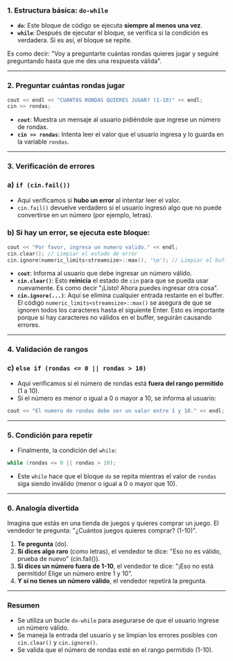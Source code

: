 ### 1. Estructura básica: `do-while`

- **`do`**: Este bloque de código se ejecuta **siempre al menos una vez**.
- **`while`**: Después de ejecutar el bloque, se verifica si la condición es verdadera. Si es así, el bloque se repite.

Es como decir: "Voy a preguntarte cuántas rondas quieres jugar y seguiré preguntando hasta que me des una respuesta válida".

---

### 2. Preguntar cuántas rondas jugar

```cpp
cout << endl << "CUANTAS RONDAS QUIERES JUGAR? (1-10)" << endl;
cin >> rondas;
```

- **`cout`**: Muestra un mensaje al usuario pidiéndole que ingrese un número de rondas.
- **`cin >> rondas`**: Intenta leer el valor que el usuario ingresa y lo guarda en la variable `rondas`.

---

### 3. Verificación de errores

### a) **`if (cin.fail())`**

- Aquí verificamos si **hubo un error** al intentar leer el valor.
- `cin.fail()` devuelve verdadero si el usuario ingresó algo que no puede convertirse en un número (por ejemplo, letras).

### b) Si hay un error, se ejecuta este bloque:

```cpp
cout << "Por favor, ingresa un numero valido." << endl;
cin.clear(); // Limpiar el estado de error
cin.ignore(numeric_limits<streamsize>::max(), '\n'); // Limpiar el buffer de entrada
```

- **`cout`**: Informa al usuario que debe ingresar un número válido.
- **`cin.clear()`**: Esto **reinicia** el estado de `cin` para que se pueda usar nuevamente. Es como decir "¡Listo! Ahora puedes ingresar otra cosa".
- **`cin.ignore(...)`**: Aquí se elimina cualquier entrada restante en el buffer. El código `numeric_limits<streamsize>::max()` se asegura de que se ignoren todos los caracteres hasta el siguiente Enter. Esto es importante porque si hay caracteres no válidos en el buffer, seguirán causando errores.

---

### 4. Validación de rangos

### c) **`else if (rondas <= 0 || rondas > 10)`**

- Aquí verificamos si el número de rondas está **fuera del rango permitido** (1 a 10).
- Si el número es menor o igual a 0 o mayor a 10, se informa al usuario:

```cpp
cout << "El numero de rondas debe ser un valor entre 1 y 10." << endl;
```

---

### 5. Condición para repetir

- Finalmente, la condición del `while`:

```cpp
while (rondas <= 0 || rondas > 10);
```

- Este `while` hace que el bloque `do` se repita mientras el valor de `rondas` siga siendo inválido (menor o igual a 0 o mayor que 10).

---

### 6. Analogía divertida

Imagina que estás en una tienda de juegos y quieres comprar un juego. El vendedor te pregunta: "¿Cuántos juegos quieres comprar? (1-10)".

1. **Te pregunta** (do).
2. **Si dices algo raro** (como letras), el vendedor te dice: "Eso no es válido, prueba de nuevo" (cin.fail()).
3. **Si dices un número fuera de 1-10**, el vendedor te dice: "¡Eso no está permitido! Elige un número entre 1 y 10".
4. **Y si no tienes un número válido**, el vendedor repetirá la pregunta.

---

### Resumen

- Se utiliza un bucle `do-while` para asegurarse de que el usuario ingrese un número válido.
- Se maneja la entrada del usuario y se limpian los errores posibles con `cin.clear()` y `cin.ignore()`.
- Se valida que el número de rondas esté en el rango permitido (1-10).